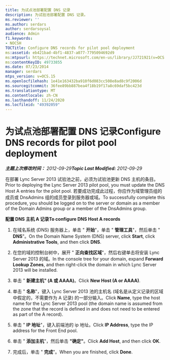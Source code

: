 ```yaml
---
title: 为试点池部署配置 DNS 记录
description: 为试验池部署配置 DNS 记录。
ms.reviewer: ''
ms.author: serdars
author: serdarsoysal
audience: Admin
f1.keywords:
- NOCSH
TOCTitle: Configure DNS records for pilot pool deployment
ms:assetid: eb421bad-4bf1-4837-a077-7795094692d9
ms:mtpsurl: https://technet.microsoft.com/en-us/library/JJ721921(v=OCS.15)
ms:contentKeyID: 49733855
ms.date: 07/23/2014
manager: serdars
mtps_version: v=OCS.15
ms.openlocfilehash: 1e41e163432ba910f6d083cc508e8ad8c9f2006d
ms.sourcegitcommit: 36fee89bb887bea4f18b19f17a8c69daf5bc423d
ms.translationtype: MT
ms.contentlocale: zh-CN
ms.lasthandoff: 11/24/2020
ms.locfileid: "49392059"
---
```

# <a name="configure-dns-records-for-pilot-pool-deployment"></a><span data-ttu-id="563ad-103">为试点池部署配置 DNS 记录</span><span class="sxs-lookup"><span data-stu-id="563ad-103">Configure DNS records for pilot pool deployment</span></span>

<div data-xmlns="http://www.w3.org/1999/xhtml">

<div class="topic" data-xmlns="http://www.w3.org/1999/xhtml" data-msxsl="urn:schemas-microsoft-com:xslt" data-cs="https://msdn.microsoft.com/">

<div data-asp="https://msdn2.microsoft.com/asp">



</div>

<div id="mainSection">

<div id="mainBody"><span data-ttu-id="563ad-104">

<span> </span></span><span class="sxs-lookup"><span data-stu-id="563ad-104">

<span> </span></span></span>

<span data-ttu-id="563ad-105">_**主题上次修改时间：** 2012-09-29_</span><span class="sxs-lookup"><span data-stu-id="563ad-105">_**Topic Last Modified:** 2012-09-29_</span></span>

<span data-ttu-id="563ad-106">在部署 Lync Server 2013 试验池之前，必须为试验池更新 DNS 主机的条目。</span><span class="sxs-lookup"><span data-stu-id="563ad-106">Prior to deploying the Lync Server 2013 pilot pool, you must update the DNS Host A entries for the pilot pool.</span></span> <span data-ttu-id="563ad-107">若要成功完成此过程，你应作为域管理员组的成员或 DnsAdmins 组的成员登录到服务器或域。</span><span class="sxs-lookup"><span data-stu-id="563ad-107">To successfully complete this procedure, you should be logged on to the server or domain as a member of the Domain Admins group or a member of the DnsAdmins group.</span></span>

<span data-ttu-id="563ad-108">**配置 DNS 主机 A 记录**</span><span class="sxs-lookup"><span data-stu-id="563ad-108">**To configure DNS Host A records**</span></span>

1.  <span data-ttu-id="563ad-109">在域名系统 (DNS) 服务器上，单击 " **开始**"，单击 " **管理工具**"，然后单击 " **DNS**"。</span><span class="sxs-lookup"><span data-stu-id="563ad-109">On the Domain Name System (DNS) server, click **Start**, click **Administrative Tools**, and then click **DNS**.</span></span>

2.  <span data-ttu-id="563ad-110">在您的域的控制台树中，展开 " **正向查找区域**"，然后右键单击将安装 Lync Server 2013 的域。</span><span class="sxs-lookup"><span data-stu-id="563ad-110">In the console tree for your domain, expand **Forward Lookup Zones**, and then right-click the domain in which Lync Server 2013 will be installed.</span></span>

3.  <span data-ttu-id="563ad-111">单击 " **新建主机" (A 或 AAAA)**。</span><span class="sxs-lookup"><span data-stu-id="563ad-111">Click **New Host (A or AAAA)**.</span></span>

4.  <span data-ttu-id="563ad-112">单击 " **名称**"，键入 Lync Server 2013 池的主机名 (域名是从定义记录的区域中假定的，不需要作为 A 记录) 的一部分输入。</span><span class="sxs-lookup"><span data-stu-id="563ad-112">Click **Name**, type the host name for the Lync Server 2013 pool (the domain name is assumed from the zone that the record is defined in and does not need to be entered as part of the A record).</span></span>

5.  <span data-ttu-id="563ad-113">单击 " **IP 地址**"，键入前端池的 ip 地址。</span><span class="sxs-lookup"><span data-stu-id="563ad-113">Click **IP Address**, type the IP address for the Front End pool.</span></span>

6.  <span data-ttu-id="563ad-114">单击 " **添加主机**"，然后单击 **"确定"**。</span><span class="sxs-lookup"><span data-stu-id="563ad-114">Click **Add Host**, and then click **OK**.</span></span>

7.  <span data-ttu-id="563ad-115">完成后，单击 " **完成**"。</span><span class="sxs-lookup"><span data-stu-id="563ad-115">When you are finished, click **Done**.</span></span>

<span data-ttu-id="563ad-116"></div>

<span> </span>

</div>

</div>

</span><span class="sxs-lookup"><span data-stu-id="563ad-116"></div>

<span> </span>

</div>

</div>

</span></span></div>


